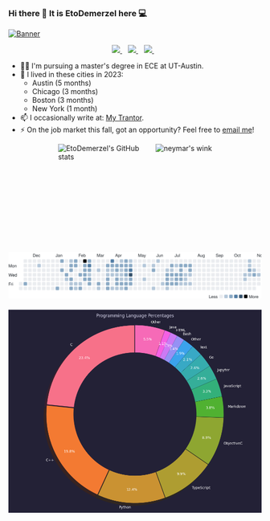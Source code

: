 ### Hi there 👋 It is EtoDemerzel here 💻
[<img src="https://s1.ax1x.com/2020/08/31/dLeCpd.png" alt="Banner"></p>](https://huangweiran.club)
<p align='center'>
  
  <!--<a href="https://wa.me/5518996643974?text=Olá!%20Alexandre">
    <img src="https://img.shields.io/badge/WHATSAPP-%2325D366.svg?&style=for-the-badge&logo=whatsapp&logoColor=white" />    
  </a>&nbsp;&nbsp;-->
  <a href="https://www.linkedin.com/in/weiranhuang/">
    <img src="https://img.shields.io/badge/linkedin-%230077B5.svg?&style=for-the-badge&logo=linkedin&logoColor=white" />
  </a>&nbsp;&nbsp;
    <a href="https://steamcommunity.com/profiles/76561198366671875/">
    <img src="https://img.shields.io/badge/Steam-%23000000.svg?&style=for-the-badge&logo=steam&logoColor=white" />
  </a>&nbsp;&nbsp;
  <a href="mailto:huangweiran1998@outlook.com">
    <img src="https://img.shields.io/badge/outlook-%230078D4.svg?&style=for-the-badge&logo=microsoft%20outlook&logoColor=white"" />
  </a>&nbsp;&nbsp;

  
</p>
                                                                                                                                
- 🧑‍🎓 I'm pursuing a master's degree in ECE at UT-Austin.
- 🌆 I lived in these cities in 2023:
  - Austin (5 months)
  - Chicago (3 months)
  - Boston (3 months)
  - New York (1 month)
- 📫 I occasionally write at: [My Trantor](https://huangweiran.club).
- ⚡ On the job market this fall, got an opportunity? Feel free to [email me](mailto:huangweiran1998@outlook.com)!
                                                                                                                                
<div style="display: flex; flex-direction: column; justify-content: center; align-items: center;">
  <div style="display: flex; flex-wrap: wrap; justify-content: center; align-items: center; margin-bottom: 20px;">
    <img src="https://github-readme-stats.vercel.app/api?username=EtoDemerzel0427&count_private=true&show_icons=true&theme=cobalt" alt="EtoDemerzel's GitHub stats" style="max-width: 50%; margin: 0 10px; height: 195px; object-fit: contain;" />
    <img src="https://media.giphy.com/media/Z9vibYnH3vugg/giphy.gif" alt="neymar's wink" style="max-width: 50%; margin: 0 10px; height: 195px; object-fit: contain;" />
  </div>
  <div style="display: flex; flex-direction: column; justify-content: center; align-items: center;">
    <a href="https://wakatime.com"><img src="activity.svg" style="margin-bottom: 20px; max-width: 100%; max-height: 100%;" /></a>
    <img src="language_percentages.png" style="max-width: 100%; max-height: 100%;">
  </div>
</div>


                                                                    

<!--[![Top Langs](https://github-readme-stats.vercel.app/api/top-langs/?username=EtoDemerzel0427&hide=javascript,html,CSS)](https://github.com/anuraghazra/github-readme-stats)-->
                                                                             
                                                                             

<!--
**EtoDemerzel0427/EtoDemerzel0427** is a ✨ _special_ ✨ repository because its `README.md` (this file) appears on your GitHub profile.

Here are some ideas to get you started:

- 🔭 I’m currently working on ...
- 🌱 I’m currently learning ...
- 👯 I’m looking to collaborate on ...
- 🤔 I’m looking for help with ...
- 💬 Ask me about ...
- 📫 How to reach me: ...
- 😄 Pronouns: ...
- ⚡ Fun fact: ...
-->
